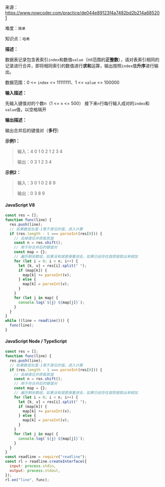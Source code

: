 来源：<https://www.nowcoder.com/practice/de044e89123f4a7482bd2b214a685201>

难度：`简单`

知识点：`哈希`

**描述：**

数据表记录包含表索引`index`和数值`value`（int范围的**正整数**），请对表索引相同的记录进行合并，即将相同索引的数值进行**求和**运算，输出按照`index`值**升序**进行输出。

数据范围：0 <= `index` <= 11111111、1 <= `value` <= 100000

**输入描述：**

先输入键值对的个数n（1 <= `n` <= 500）
接下来`n`行每行输入成对的`index`和`value`值，以空格隔开

**输出描述：**

输出合并后的键值对（**多行**）

**示例1：**

> 输入：4
0 1
0 2
1 2
3 4
>
> 输出：0 3
1 2
3 4

**示例2：**

> 输入：3
0 1
0 2
8 9
>
> 输出：0 3
8 9

<!-- tabs:start -->

#### **JavaScript V8**

```javascript
const res = [];
function func(line) {
  res.push(line);
  // 如果数组长度-1等于首位的值，进入计算
  if (res.length - 1 === parseInt(res[0])) {
    // 去掉首位并获取其值
    const n = res.shift();
    // 用于存合并后的键值对
    const map = {};
    // 遍历剩余数组，如果没有就直接塞进去，如果已经存在就把值取出来相加
    for (let i = 0; i < n; i++) {
      let [k, v] = res[i].split(" ");
      if (map[k]) {
        map[k] += parseInt(v);
      } else {
        map[k] = parseInt(v);
      }
    }
    for (let j in map) {
      console.log(`${j} ${map[j]}`);
    }
  }
}
while ((line = readline())) {
  func(line);
}
```

#### **JavaScript Node / TypeScript**

```javascript
const res = [];
function func(line) {
  res.push(line);
  // 如果数组长度-1等于首位的值，进入计算
  if (res.length - 1 === parseInt(res[0])) {
    // 去掉首位并获取其值
    const n = res.shift();
    // 用于存合并后的键值对
    const map = {};
    // 遍历剩余数组，如果没有就直接塞进去，如果已经存在就把值取出来相加
    for (let i = 0; i < n; i++) {
      let [k, v] = res[i].split(" ");
      if (map[k]) {
        map[k] += parseInt(v);
      } else {
        map[k] = parseInt(v);
      }
    }
    for (let j in map) {
      console.log(`${j} ${map[j]}`);
    }
  }
}
const readline = require("readline");
const rl = readline.createInterface({
  input: process.stdin,
  output: process.stdout,
});
rl.on("line", func);
```

<!-- tabs:end -->
